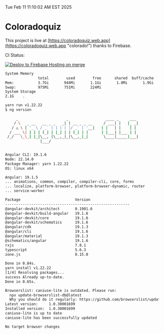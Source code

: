 Tue Feb 11 11:10:02 AM EST 2025

# Coloradoquiz


This project is live at [https://coloradoquiz.web.app](https://coloradoquiz.web.app "colorado!") thanks to Firebase.

CI Status: 

[![Deploy to Firebase Hosting on merge](https://github.com/teamkushal/coloradoquiz/actions/workflows/firebase-hosting-merge.yml/badge.svg)](https://github.com/teamkushal/coloradoquiz/actions/workflows/firebase-hosting-merge.yml)

```bash
System Memory
               total        used        free      shared  buff/cache   available
Mem:           3.7Gi       944Mi       1.1Gi       1.0Mi       1.9Gi       2.8Gi
Swap:          975Mi       751Mi       224Mi
System Storage
2.1G	.
```
```bash
yarn run v1.22.22
$ ng version

     _                      _                 ____ _     ___
    / \   _ __   __ _ _   _| | __ _ _ __     / ___| |   |_ _|
   / △ \ | '_ \ / _` | | | | |/ _` | '__|   | |   | |    | |
  / ___ \| | | | (_| | |_| | | (_| | |      | |___| |___ | |
 /_/   \_\_| |_|\__, |\__,_|_|\__,_|_|       \____|_____|___|
                |___/
    

Angular CLI: 19.1.6
Node: 22.14.0
Package Manager: yarn 1.22.22
OS: linux x64

Angular: 19.1.5
... animations, common, compiler, compiler-cli, core, forms
... localize, platform-browser, platform-browser-dynamic, router
... service-worker

Package                         Version
---------------------------------------------------------
@angular-devkit/architect       0.1901.6
@angular-devkit/build-angular   19.1.6
@angular-devkit/core            19.1.6
@angular-devkit/schematics      19.1.6
@angular/cdk                    19.1.3
@angular/cli                    19.1.6
@angular/material               19.1.3
@schematics/angular             19.1.6
rxjs                            7.8.1
typescript                      5.6.3
zone.js                         0.15.0
    
Done in 0.84s.
yarn install v1.22.22
[1/4] Resolving packages...
success Already up-to-date.
Done in 0.65s.
```
```bash
Browserslist: caniuse-lite is outdated. Please run:
  npx update-browserslist-db@latest
  Why you should do it regularly: https://github.com/browserslist/update-db#readme
Latest version:     1.0.30001699
Installed version:  1.0.30001699
caniuse-lite is up to date
caniuse-lite has been successfully updated

No target browser changes
```
```bash
